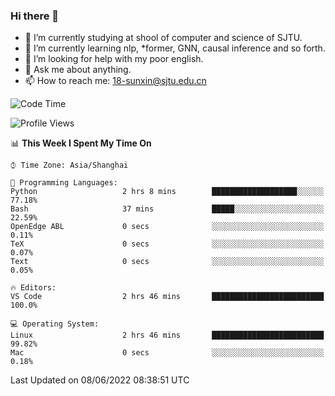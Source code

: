 ### Hi there 👋

<!--
**sunxin000/sunxin000** is a ✨ _special_ ✨ repository because its `README.md` (this file) appears on your GitHub profile.

Here are some ideas to get you started:

- 🔭 I’m currently working on ...
- 🌱 I’m currently learning ...
- 👯 I’m looking to collaborate on ...
- 🤔 I’m looking for help with ...
- 💬 Ask me about ...
- 📫 How to reach me: ...
- 😄 Pronouns: ...
- ⚡ Fun fact: ...
-->
- 🏫 I’m currently studying at shool of computer and science of SJTU.
- 🌱 I’m currently learning nlp, \*former, GNN, causal inference and so forth.
- 🤔 I’m looking for help with my poor english.
- 💬 Ask me about anything.
- 📫 How to reach me: 18-sunxin@sjtu.edu.cn
<!--START_SECTION:waka-->
![Code Time](http://img.shields.io/badge/Code%20Time-199%20hrs%2014%20mins-blue)

![Profile Views](http://img.shields.io/badge/Profile%20Views-2-blue)

📊 **This Week I Spent My Time On** 

```text
⌚︎ Time Zone: Asia/Shanghai

💬 Programming Languages: 
Python                   2 hrs 8 mins        ███████████████████░░░░░░   77.18% 
Bash                     37 mins             █████░░░░░░░░░░░░░░░░░░░░   22.59% 
OpenEdge ABL             0 secs              ░░░░░░░░░░░░░░░░░░░░░░░░░   0.11% 
TeX                      0 secs              ░░░░░░░░░░░░░░░░░░░░░░░░░   0.07% 
Text                     0 secs              ░░░░░░░░░░░░░░░░░░░░░░░░░   0.05%

🔥 Editors: 
VS Code                  2 hrs 46 mins       █████████████████████████   100.0%

💻 Operating System: 
Linux                    2 hrs 46 mins       █████████████████████████   99.82% 
Mac                      0 secs              ░░░░░░░░░░░░░░░░░░░░░░░░░   0.18%

```


 Last Updated on 08/06/2022 08:38:51 UTC
<!--END_SECTION:waka-->
